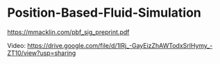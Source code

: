 # Position-Based-Fluid-Simulation

https://mmacklin.com/pbf_sig_preprint.pdf


Video:
https://drive.google.com/file/d/1lRj_-GayEizZhAWTodxSrlHymy_-ZT10/view?usp=sharing
